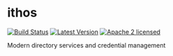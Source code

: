 ithos
=====

[![Build Status](https://travis-ci.org/cryptosphere/ithos.svg?branch=master)](https://travis-ci.org/cryptosphere/ithos)
[![Latest Version](https://img.shields.io/crates/v/ithos.svg)](https://crates.io/crates/ithos)
[![Apache 2 licensed](https://img.shields.io/badge/license-Apache2-blue.svg)](https://github.com/square/rails-auth/blob/master/LICENSE)

Modern directory services and credential management
